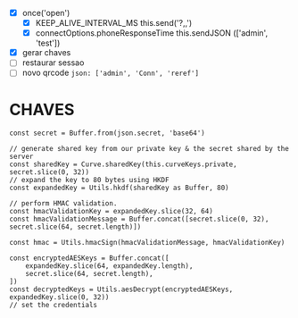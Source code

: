 - [x]  once('open')
    - [x] KEEP_ALIVE_INTERVAL_MS this.send('?,,')
    - [x] connectOptions.phoneResponseTime this.sendJSON (['admin', 'test'])
- [x] gerar chaves
- [ ] restaurar sessao
- [ ] novo qrcode `json: ['admin', 'Conn', 'reref']`

# CHAVES
```
const secret = Buffer.from(json.secret, 'base64')

// generate shared key from our private key & the secret shared by the server
const sharedKey = Curve.sharedKey(this.curveKeys.private, secret.slice(0, 32))
// expand the key to 80 bytes using HKDF
const expandedKey = Utils.hkdf(sharedKey as Buffer, 80)

// perform HMAC validation.
const hmacValidationKey = expandedKey.slice(32, 64)
const hmacValidationMessage = Buffer.concat([secret.slice(0, 32), secret.slice(64, secret.length)])

const hmac = Utils.hmacSign(hmacValidationMessage, hmacValidationKey)

const encryptedAESKeys = Buffer.concat([
    expandedKey.slice(64, expandedKey.length),
    secret.slice(64, secret.length),
])
const decryptedKeys = Utils.aesDecrypt(encryptedAESKeys, expandedKey.slice(0, 32))
// set the credentials